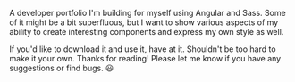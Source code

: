 A developer portfolio I'm building for myself using Angular and Sass. Some of it might be a bit superfluous, but I want to show various aspects of my ability to create interesting components and express my own style as well.

If you'd like to download it and use it, have at it. Shouldn't be too hard to make it your own. Thanks for reading! Please let me know if you have any suggestions or find bugs. 😃
